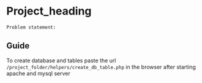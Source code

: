 # Project_heading
    Problem statement:
## Guide 
To create database and tables paste the url `/project_folder/helpers/create_db_table.php` in the browser after starting apache and mysql server
